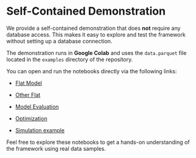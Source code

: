 # Self-Contained Demonstration

We provide a self-contained demonstration that does **not** require any database access. This makes it easy to explore and test the framework without setting up a database connection.

The demonstration runs in **Google Colab** and uses the `data.parquet` file located in the `examples` directory of the repository.

You can open and run the notebooks directly via the following links:

- [Flat Model](https://colab.research.google.com/drive/1cvTSVJl9IKZ5zetAArQoUHMiGpkao_N1?usp=sharing)

- [Other Flat](https://colab.research.google.com/drive/1s_RPveoUixcFV2rnhW3lM3VRf8ynknlg?usp=sharing)

- [Model Evaluation](https://colab.research.google.com/drive/1h-C7imynYpMc1OvjwBnfxgcU2mvczJsb?usp=sharing)

- [Optimization](https://colab.research.google.com/drive/1PDxtwabuDKNq8BPbRyAJmk8nsWcuTvUy?usp=sharing)

- [Simulation example](https://colab.research.google.com/drive/18KNe19nwtR_dQaZLlF6deUjtP77b12B9?usp=sharing)

Feel free to explore these notebooks to get a hands-on understanding of the framework using real data samples.
